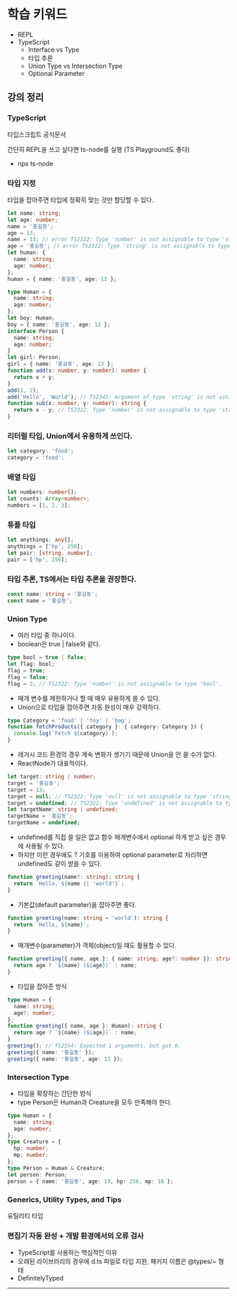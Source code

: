 # 학습 키워드

- REPL
- TypeScript
  - Interface vs Type
  - 타입 추론
  - Union Type vs Intersection Type
  - Optional Parameter

## 강의 정리

### TypeScript

타입스크립트 공식문서

간단히 REPL을 쓰고 싶다면 ts-node를 실행
(TS Playground도 좋다)

- npx ts-node

### 타입 지정

타입을 잡아주면 타입에 정확히 맞는 것만 할당할 수 있다.

```ts
let name: string;
let age: number;
name = '홍길동';
age = 13;
name = 13; // error TS2322: Type 'number' is not assignable to type 'string'.
age = '홍길동'; // error TS2322: Type 'string' is not assignable to type 'number'.
let human: {
  name: string;
  age: number;
};
human = { name: '홍길동', age: 13 };
```

```ts
type Human = {
  name: string;
  age: number;
};
let boy: Human;
boy = { name: '홍길동', age: 13 };
interface Person {
  name: string;
  age: number;
}
let girl: Person;
girl = { name: '홍길동', age: 13 };
function add(x: number, y: number): number {
  return x + y;
}
add(1, 2);
add('Hello', 'World'); // TS2345: Argument of type 'string' is not assignable to parameter of type 'number'.
function sub(x: number, y: number): string {
  return x - y; // TS2322: Type 'number' is not assignable to type 'string'.
}
```

### 리터럴 타입, Union에서 유용하게 쓰인다.

```ts
let category: 'food';
category = 'food';
```

### 배열 타입

```ts
let numbers: number[];
let counts: Array<number>;
numbers = [1, 2, 3];
```

### 튜플 타입

```ts
let anythings: any[];
anythings = ['hp', 256];
let pair: [string, number];
pair = ['hp', 256];
```

### 타입 추론, TS에서는 타입 추론을 권장한다.

```ts
const name: string = '홍길동';
const name = '홍길동';
```

### Union Type

- 여러 타입 중 하나이다.
- boolean은 true | false와 같다.

```ts
type bool = true | false;
let flag: bool;
flag = true;
flag = false;
flag = 3; // TS2322: Type 'number' is not assignable to type 'bool'.
```

- 매개 변수를 제한하거나 할 때 매우 유용하게 쓸 수 있다.
- Union으로 타입을 잡아주면 자동 완성이 매우 강력하다.

```ts
type Category = 'food' | 'toy' | 'bag';
function fetchProducts({ category }: { category: Category }) {
  console.log(`Fetch ${category}`);
}
```

- 레거시 코드 환경의 경우 계속 변화가 생기기 때문에 Union을 안 쓸 수가 없다.
- ReactNode가 대표적이다.

```ts
let target: string | number;
target = '홍길동';
target = 13;
target = null; // TS2322: Type 'null' is not assignable to type 'string | number'.
target = undefined; // TS2322: Type 'undefined' is not assignable to type 'string | number'.
let targetName: string | undefined;
targetName = '홍길동';
targetName = undefined;
```

- undefined를 직접 쓸 일은 없고 함수 매개변수에서 optional 하게 받고 싶은 경우에 사용될 수 있다.
- 하지만 이런 경우에도 ? 기호를 이용하여 optional parameter로 처리하면 undefined도 같이 받을 수 있다.

```ts
function greeting(name?: string): string {
  return `Hello, ${name || 'world'}`;
}
```

- 기본값(default parameter)을 잡아주면 좋다.

```ts
function greeting(name: string = 'world'): string {
  return `Hello, ${name}`;
}
```

- 매개변수(parameter)가 객체(object)일 때도 활용할 수 있다.

```ts
function greeting({ name, age }: { name: string; age?: number }): string {
  return age ? `${name} (${age})` : name;
}
```

- 타입을 잡아준 방식

```ts
type Human = {
  name: string;
  age?: number;
};
function greeting({ name, age }: Human): string {
  return age ? `${name} (${age})` : name;
}
greeting(); // TS2554: Expected 1 arguments, but got 0.
greeting({ name: '홍길동' });
greeting({ name: '홍길동', age: 13 });
```

### Intersection Type

- 타입을 확장하는 간단한 방식
- type Person은 Human과 Creature을 모두 만족해야 한다.

```ts
type Human = {
  name: string;
  age: number;
};
type Creature = {
  hp: number;
  mp: number;
};
type Person = Human & Creature;
let person: Person;
person = { name: '홍길동', age: 13, hp: 256, mp: 16 };
```

### Generics, Utility Types, and Tips

유틸리티 타입

### 편집기 자동 완성 + 개발 환경에서의 오류 검사

- TypeScript를 사용하는 핵심적인 이유
- 오래된 라이브러리의 경우에 d.ts 파일로 타입 지원, 패키지 이름은 @types/~ 형태
- DefinitelyTyped

---



